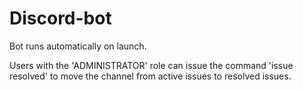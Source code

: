 # Discord-bot

Bot runs automatically on launch.

Users with the 'ADMINISTRATOR' role can issue the command 'issue resolved' to move the channel from active issues to resolved issues.
